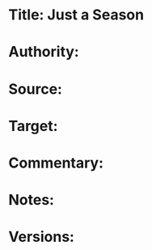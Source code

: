 # Title: Just a Season

# Authority: 

# Source:

# Target:  

# Commentary:  

# Notes:  

# Versions:  